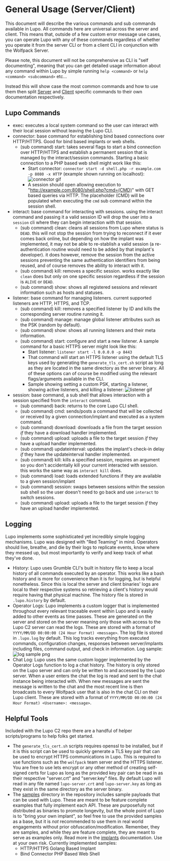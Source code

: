 # General Usage (Server/Client)

This document will describe the various commands and sub commands available in Lupo. All commands here are universal across the server and client. This means that, outside of a few custom error message use cases, you can operate Lupo with any of these commands regardless of whether you operate it from the server CLI or from a client CLI in conjunction with the Wolfpack Server.

Please note, this document will not be comprehensive as CLI is "self documenting", meaning that you can get detailed usage information about any command within Lupo by simple running `help <command>` or `help <command> <subcommand>` etc...

Instead this will show case the most common commands and how to use them then split [Server](./server.md) and [Client](../client/client.md) specific commands to their own documentation respectively.


## Lupo Commands
- exec: executes a local system command so the user can interact with their local session without leaving the Lupo CLI.
- connector: base command for establishing bind based connections over HTTP/HTTPS. Good for bind based implants or web shells.
    - (sub command) start: takes several flags to start a bind connection over HTTP/HTTPS and establish a permanent session that is managed by the interact/session commands. Starting a basic connection to a PHP based web shell might work like this:
        - Start connector: `connector start -d shell.php -r example.com -p 8080 -x HTTP` (example shown running on localhost):
        ![connector gif](../assets/connector.gif)
        - A session should open allowing execution to "http://example.com:8080/shell.php?cmd=(CMD)" with GET based queries via HTTP. The placeholder (CMD) will be populated when executing the `cmd` sub command within the session shell.
- interact: base command for interacting with sessions. using the interact command and passing it a valid session ID will drop the user into a `session` cli where they can begin interaction with that session.
    - (sub command) clean: cleans all sessions from Lupo where status is `DEAD`. this will not stop the session from trying to reconnect if it ever comes back online, but depending on how the implant was implemented, it may not be able to re-stablish a valid session (a re-authentication routine would need to be added by that implant's developer). it does however, remove the session from the active sessions preventing the same authentication identifiers from being reused, and of course removes the ability to interact with it.
    - (sub command) kill: removes a specific session. works exactly like `clean` does but only on one specific session regardless if the session is `ALIVE` or `DEAD`.
    - (sub command) show: shows all registered sessions and relevant information such as hosts and statuses.
- listener: base command for managing listeners. current supported listeners are HTTP, HTTPS, and TCP.
    - (sub command) kill: removes a specified listener by ID and kills the corresponding server routine running it.
    - (sub command) manage: manage global listener attributes such as the PSK (random by default).
    - (sub command) show: shows all running listeners and their meta information.
    - (sub command) start: configure and start a new listener. A sample command for a basic HTTPS server might look like this:
        - Start listener: `listener start -l 0.0.0.0 -p 8443`
        - That command will start an HTTPS listener using the default TLS keys used by generating the `generate_tls_cert.sh` script as long as they are located in the same directory as the server binary. All of these options can of course be modified using the relevant flags/arguments available in the CLI.
        - Sample showing setting a custom PSK, starting a listener, showing active listeners, and killing a listener:
        ![listener gif](../assets/listener.gif)
- session: base command, a sub shell that allows interaction with a session specified from the `interact` command.
    - (sub command) back: returns to the core Lupo CLI shell.
    - (sub command) cmd: sends/posts a command that will be collected or received by a given connection/implant and executed as a system command.
    - (sub command) download: downloads a file from the target session _if_ they have a download handler implemented.
    - (sub command) upload: uploads a file to the target session _if_ they have a upload handler implemented.
    - (sub command) updateinterval: updates the implant's check-in delay _if_ they have the updateinterval handler implemented.
    - (sub command) kill: kills a specified session, requires an argument so you don't accidentally kill your current interacted with session. this works the same way as `interact kill` does.
    - (sub command) load: loads extended functions if they are available to a given session/implant
    - (sub command) session: swaps between sessions within the session sub shell so the user doesn't need to go back and use `interact` to switch sessions.
    - (sub command) upload: uploads a file to the target session _if_ they have an upload handler implemented.


## Logging
Lupo implements some sophisticated yet incredibly simple logging mechanisms. Lupo was designed with "Red Teaming" in mind. Operators should live, breathe, and die by their logs to replicate events, know where they messed up, but most importantly to verify and keep track of what they've done. 
- History: Lupo uses Grumble CLI's built in history file to keep a local history of all commands executed by an operator. This works like a bash history and is more for convenience than it is for logging, but is helpful nonetheless. Since this is local the server and client binaries' logs are local to their respective systems so retrieving a client's history would require having that physical machine. The history file is stored in `.lupo.history` by default.
- Operator Logs: Lupo implements a custom logger that is implemented throughout every relevant traceable event within Lupo and is easily added to other events as time passes. These are generated on the server and stored on the server meaning only those with access to the Lupo C2 server can read the logs. These are stored with a format of `YYYY/MM/DD 00:00:00 (24 Hour Format) <message>`. The log file is stored in `.lupo.log` by default. This log tracks everything from executed commands, configuration changes, responses between server/implants including files, command output, and check in information. Log sample:
![log sample png](../assets/log_sample.png)
- Chat Log: Lupo uses the same custom logger implemented by the Operator Logs function to log a chat history. The history is only stored on the Lupo server and can only be written to and accessed by the Lupo server. When a user enters the chat the log is read and sent to the chat instance being interacted with. When new messages are sent the message is written to the chat and the most recent line is then broadcasts to every Wolfpack user that is also in the chat CLI on their Lupo client. These are stored with a format of `YYYY/MM/DD 00:00:00 (24 Hour Format) <Username>: <message>`.

## Helpful Tools
Included with the Lupo C2 repo there are a handful of helper scripts/programs to help folks get started.

- The `generate_tls_cert.sh` scripts requires openssl to be installed, but if it is this script can be used to quickly generate a TLS key pair that can be used to encrypt HTTPS communications in Lupo. This is required to use functions such as the `wolfpack` team server and the HTTPS listener. You are free to use lets encrypt or any other method of creating self-signed certs for Lupo as long as the provided key pair can be read in as their respective "server.crt" and "server.key" files. By default Lupo will read in any file named `lupo-server.crt` and `lupo-server.key` as long as they exist in the same directory as the server binary.
- The [samples](../../samples) directory in the repository includes sample payloads that can be used with Lupo. These are meant to be feature complete examples that fully implement each API. These are purposefully not distributed as binaries to promote longevity, but the whole point of Lupo is to "bring your own implant", so feel free to use the provided samples as a base, but it is _not_ recommended to use them in real world engagements without prior obfuscation/modification. Remember, they are samples, and while they are feature complete, they are meant to serve as examples only. Read more in the [implants](../implants/implants.md) documentation. Use at your own risk. Currently implemented samples:
    - HTTP/HTTPS Golang Based Implant
    - Bind Connector PHP Based Web Shell
